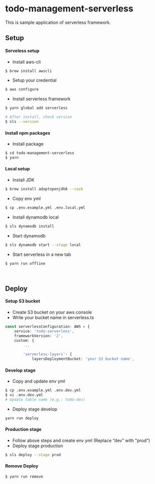 # todo-management-serverless

This is sample application of serverless framework.

## Setup

#### Serveless setup
- Install aws-cli
```sh
$ brew install awscli
```
- Setup your credential
```sh
$ aws configure
```
- Install serverless framework
```sh
$ yarn global add serverless

# After install, check version
$ sls --version
```

#### Install npm packages
- Install package
```sh
$ cd todo-management-serverless
$ yarn
```

#### Local setup
- Install JDK
```sh
$ brew install adoptopenjdk8 --cask
```
- Copy env yml 
```sh
$ cp .env.example.yml .env.local.yml
```
- Install dynamodb local
```sh
$ sls dynamodb install
```
- Start dynamodb
```sh
$ sls dynamodb start --stage local
```
- Start serverless in a new tab
```sh
$ yarn run offline
```

<br>

## Deploy

#### Setup S3 bucket
- Create S3 bucket on your aws console
- Write your bucket name in serverless.ts
```typescript
const serverlessConfiguration: AWS = {
    service: 'todo-serverless',
    frameworkVersion: '2',
    custom: {
        ...
        
        'serverless-layers': {
            layersDeploymentBucket: 'your S3 bucket name',
```

#### Develop stage
- Copy and update env yml 
```sh
$ cp .env.example.yml .env.dev.yml
$ vi .env.dev.yml
# Update table name (e.g.: todo-dev)
```
- Deploy stage develop
```sh
yarn run deploy
```

#### Production stage
- Follow above steps and create env yml (Replace “dev” with "prod”)
- Deploy stage production
```sh
$ sls deploy --stage prod
```

#### Remove Deploy
```sh
$ yarn run remove
```
